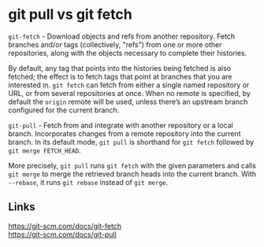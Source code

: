 # git pull vs git fetch

`git-fetch` - Download objects and refs from another repository. Fetch branches and/or tags (collectively, "refs") from one or more other repositories, along with the objects necessary to complete their histories.

By default, any tag that points into the histories being fetched is also fetched; the effect is to fetch tags that point at branches that you are interested in. `git fetch` can fetch from either a single named repository or URL, or from several repositories at once. When no remote is specified, by default the `origin` remote will be used, unless there’s an upstream branch configured for the current branch.

`git-pull` - Fetch from and integrate with another repository or a local branch. Incorporates changes from a remote repository into the current branch. In its default mode, `git pull` is shorthand for `git fetch` followed by `git merge FETCH_HEAD`.

More precisely, `git pull` runs `git fetch` with the given parameters and calls `git merge` to merge the retrieved branch heads into the current branch. With `--rebase`, it runs `git rebase` instead of `git merge`.

## Links
https://git-scm.com/docs/git-fetch  
https://git-scm.com/docs/git-pull
